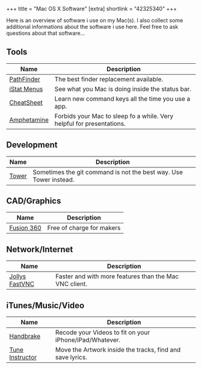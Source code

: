 +++
title = "Mac OS X Software"
[extra]
shortlink = "42325340"
+++

Here is an overview of software i use on my Mac(s). I also collect some additional
informations about the software i use here. Feel free to ask questions about that
software...

## Tools

| Name | Description |
|---|---|
| <a href="https://www.cocoatech.com">PathFinder</a> | The best finder replacement available. |
| <a href="https://bjango.com/mac/istatmenus">iStat Menus</a> | See what you Mac is doing inside the status bar. |
| <a href="https://mediaatelier.com/CheatSheet/">CheatSheet</a> | Learn new command keys all the time you use a app. |
| <a href="https://itunes.apple.com/app/amphetamine/id937984704?mt=12">Amphetamine</a> | Forbids your Mac to sleep fo a while. Very helpful for presentations. |

## Development

| Name | Description |
|---|---|
| <a href="https://www.git-tower.com">Tower</a> | Sometimes the git command is not the best way. Use Tower instead. |

## CAD/Graphics

| Name | Description |
|---|---|
| <a href="https://www.autodesk.com/products/fusion-360">Fusion 360</a> | Free of charge for makers |

## Network/Internet

| Name | Description |
|---|---|
| <a href="https://www.jinx.de/JollysFastVNC.html">Jollys FastVNC</a> | Faster and with more features than the Mac VNC client. |

## iTunes/Music/Video

| Name | Description |
|---|---|
| <a href="https://handbrake.fr">Handbrake</a> | Recode your Videos to fit on your iPhone/iPad/Whatever. |
| <a href="https://www.tune-instructor.de">Tune Instructor</a> | Move the Artwork inside the tracks, find and save lyrics. |
